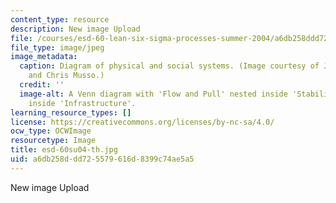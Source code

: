 ```yaml
---
content_type: resource
description: New image Upload
file: /courses/esd-60-lean-six-sigma-processes-summer-2004/a6db258ddd725579616d8399c74ae5a5_esd-60su04-th.jpg
file_type: image/jpeg
image_metadata:
  caption: Diagram of physical and social systems. (Image courtesy of Joel Cutcher-Gershenfeld
    and Chris Musso.)
  credit: ''
  image-alt: A Venn diagram with 'Flow and Pull' nested inside 'Stability', nested
    inside 'Infrastructure'.
learning_resource_types: []
license: https://creativecommons.org/licenses/by-nc-sa/4.0/
ocw_type: OCWImage
resourcetype: Image
title: esd-60su04-th.jpg
uid: a6db258d-dd72-5579-616d-8399c74ae5a5
---
```

New image Upload